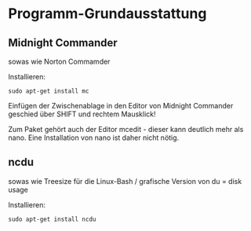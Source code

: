 # Programm-Grundausstattung

## Midnight Commander
sowas wie Norton Commamder

Installieren:

    sudo apt-get install mc
    
Einfügen der Zwischenablage in den Editor von Midnight Commander geschied über SHIFT und rechtem Mausklick!

Zum Paket gehört auch der Editor mcedit - dieser kann deutlich mehr als nano. Eine Installation von nano ist daher nicht nötig.
 
## ncdu
sowas wie Treesize für die Linux-Bash / grafische Version von du = disk usage

Installieren:

    sudo apt-get install ncdu
 
